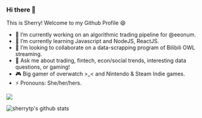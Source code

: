 ### Hi there 👋
This is Sherry! Welcome to my Github Profile 😄

- 🔭 I’m currently working on an algorithmic trading pipeline for @eeonum. 
- 🌱 I’m currently learning Javascript and NodeJS, ReactJS. 
- 👯 I’m looking to collaborate on a data-scrapping program of Bilibili OWL streaming. 
- 💬 Ask me about trading, fintech, econ/social trends, interesting data questions, or gaming! 
- 🎮 Big gamer of overwatch >_< and Nintendo & Steam Indie games. 
- ⚡ Pronouns: She/her/hers. 

![](https://img.shields.io/badge/Kaggle-110%20Upvotes-blue)

![sherrytp's github stats](https://github-readme-stats.vercel.app/api?username=sherrytp&show_icons=true)
<!--
**sherrytp/sherrytp** is a ✨ _special_ ✨ repository because its `README.md` (this file) appears on your GitHub profile.
Here are some ideas to get you started:
- 🤔 I’m looking for help with ...
- 😄 Fun fact: ...
